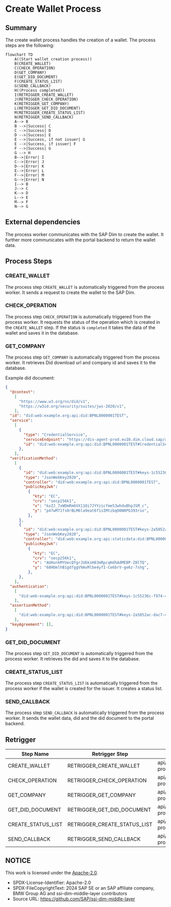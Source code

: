 # Create Wallet Process

## Summary

The create wallet process handles the creation of a wallet. The process steps are the following:

```mermaid
flowchart TD
    A((Start wallet creation process))
    B(CREATE_WALLET)
    C(CHECK_OPERATION)
    D(GET_COMPANY)
    E(GET_DID_DOCUMENT)
    F(CREATE_STATUS_LIST)
    G(SEND_CALLBACK)
    H((Process completed))
    I(RETRIGGER_CREATE_WALLET)
    J(RETRIGGER_CHECK_OPERATION)
    K(RETRIGGER_GET_COMPANY)
    L(RETRIGGER_GET_DID_DOCUMENT)
    M(RETRIGGER_CREATE_STATUS_LIST)
    N(RETRIGGER_SEND_CALLBACK)
    A--> B
    B -->|Success| C
    C -->|Success| D
    D -->|Success| E
    E -->|Success, if not issuer| G
    E -->|Success, if issuer| F
    F -->|Success| G
    G --> H
    B-->|Error| I
    C-->|Error| J
    D-->|Error| K
    E-->|Error| L
    F-->|Error| M
    G-->|Error| N
    I--> B
    J--> C
    K--> D
    L--> E
    M--> F
    N--> G
```

## External dependencies

The process worker communicates with the SAP Dim to create the wallet. It further more communicates with the portal backend to return the wallet data.

## Process Steps

### CREATE_WALLET

The process step `CREATE_WALLET` is automatically triggered from the process worker. It sends a request to create the wallet to the SAP Dim.

### CHECK_OPERATION

The process step `CHECK_OPERATION` is automatically triggered from the process worker. It requests the status of the operation which is created in the `CREATE_WALLET` step. If the status is `completed` it takes the data of the wallet and saves it in the database.

### GET_COMPANY

The process step `GET_COMPANY` is automatically triggered from the process worker. It retrieves Did download url and company id and saves it to the database.

Example did document:

```json
{
  "@context":
    [
      "https://www.w3.org/ns/did/v1",
      "https://w3id.org/security/suites/jws-2020/v1",
    ],
  "id": "did:web:example.org:api:did:BPNL0000001TEST",
  "service":
    [
      {
        "type": "CredentialService",
        "serviceEndpoint": "https://dis-agent-prod.eu10.dim.cloud.sap/api/v1.0.0/iatp",
        "id": "did:web:example.org:api:did:BPNL0000001TEST#CredentialService",
      },
    ],
  "verificationMethod":
    [
      {
        "id": "did:web:example.org:api:did:BPNL0000001TEST#keys-1c55236c-f974-4c7e-bdd3-b667d0c2e1a4",
        "type": "JsonWebKey2020",
        "controller": "did:web:example.org:api:did:BPNL0000001TEST",
        "publicKeyJwk":
          {
            "kty": "EC",
            "crv": "secp256k1",
            "x": "kxZJ_7xWDmRm6VX11Oi7JYYzicfme53whduBhpJSM_c",
            "y": "p47wM71fs0rBLM6la9eat6f1sIMtzbqOON0PG393rso",
          },
      },
      {
        "id": "did:web:example.org:api:did:BPNL0000001TEST#keys-2a5052ac-dac7-47b4-842a-786efe60e8cb",
        "type": "JsonWebKey2020",
        "controller": "did:web:example.org:api:staticdata:did:BPNL0000001TEST",
        "publicKeyJwk":
          {
            "kty": "EC",
            "crv": "secp256k1",
            "x": "AUHunkMYUecQfgrJUbksH83mRpcqHdhAdMEBP-Z0lTQ",
            "y": "68HOmlhB1gdfggV9AvMlbe4yfI-Ce6brV-ge6z-7shg",
          },
      },
    ],
  "authentication":
    [
      "did:web:example.org:api:did:BPNL0000001TEST#keys-1c55236c-f974-4c7e-bdd3-b667d0c2e1a4",
    ],
  "assertionMethod":
    [
      "did:web:example.org:api:did:BPNL0000001TEST#keys-2a5052ac-dac7-47b4-842a-786efe60e8cb",
    ],
  "keyAgreement": [],
}
```

### GET_DID_DOCUMENT

The process step `GET_DID_DOCUMENT` is automatically triggered from the process worker. It retrieves the did and saves it to the database.

### CREATE_STATUS_LIST

The process step `CREATE_STATUS_LIST` is automatically triggered from the process worker if the wallet is created for the issuer. It creates a status list.

### SEND_CALLBACK

The process step `SEND_CALLBACK` is automatically triggered from the process worker. It sends the wallet data, did and the did document to the portal backend.

## Retrigger

| Step Name          | Retrigger Step               | Retrigger Endpoint                                                                          |
| ------------------ | ---------------------------- | ------------------------------------------------------------------------------------------- |
| CREATE_WALLET      | RETRIGGER_CREATE_WALLET      | api/dim/process/wallet/{processId}/retrigger?processStepTypeId=RETRIGGER_CREATE_WALLET      |
| CHECK_OPERATION    | RETRIGGER_CHECK_OPERATION    | api/dim/process/wallet/{processId}/retrigger?processStepTypeId=RETRIGGER_CHECK_OPERATION    |
| GET_COMPANY        | RETRIGGER_GET_COMPANY        | api/dim/process/wallet/{processId}/retrigger?processStepTypeId=RETRIGGER_GET_COMPANY        |
| GET_DID_DOCUMENT   | RETRIGGER_GET_DID_DOCUMENT   | api/dim/process/wallet/{processId}/retrigger?processStepTypeId=RETRIGGER_GET_DID_DOCUMENT   |
| CREATE_STATUS_LIST | RETRIGGER_CREATE_STATUS_LIST | api/dim/process/wallet/{processId}/retrigger?processStepTypeId=RETRIGGER_CREATE_STATUS_LIST |
| SEND_CALLBACK      | RETRIGGER_SEND_CALLBACK      | api/dim/process/wallet/{processId}/retrigger?processStepTypeId=RETRIGGER_SEND_CALLBACK      |

## NOTICE

This work is licensed under the [Apache-2.0](https://www.apache.org/licenses/LICENSE-2.0).

- SPDX-License-Identifier: Apache-2.0
- SPDX-FileCopyrightText: 2024 SAP SE or an SAP affiliate company, BMW Group AG and ssi-dim-middle-layer contributors
- Source URL: https://github.com/SAP/ssi-dim-middle-layer
